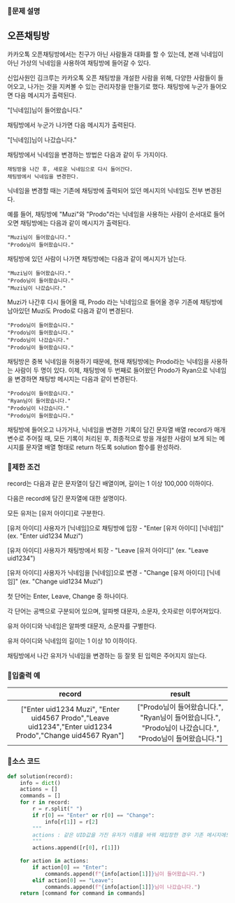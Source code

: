 ### 📌문제 설명

## 오픈채팅방

카카오톡 오픈채팅방에서는 친구가 아닌 사람들과 대화를 할 수 있는데, 본래 닉네임이 아닌 가상의 닉네임을 사용하여 채팅방에 들어갈 수 있다.

신입사원인 김크루는 카카오톡 오픈 채팅방을 개설한 사람을 위해, 다양한 사람들이 들어오고, 나가는 것을 지켜볼 수 있는 관리자창을 만들기로 했다. 채팅방에 누군가 들어오면 다음 메시지가 출력된다.

"[닉네임]님이 들어왔습니다."

채팅방에서 누군가 나가면 다음 메시지가 출력된다.

"[닉네임]님이 나갔습니다."

채팅방에서 닉네임을 변경하는 방법은 다음과 같이 두 가지이다.

```
채팅방을 나간 후, 새로운 닉네임으로 다시 들어간다.
채팅방에서 닉네임을 변경한다.
```

닉네임을 변경할 때는 기존에 채팅방에 출력되어 있던 메시지의 닉네임도 전부 변경된다.

예를 들어, 채팅방에 "Muzi"와 "Prodo"라는 닉네임을 사용하는 사람이 순서대로 들어오면 채팅방에는 다음과 같이 메시지가 출력된다.

```
"Muzi님이 들어왔습니다."
"Prodo님이 들어왔습니다."
```

채팅방에 있던 사람이 나가면 채팅방에는 다음과 같이 메시지가 남는다.

```
"Muzi님이 들어왔습니다."
"Prodo님이 들어왔습니다."
"Muzi님이 나갔습니다."
```

Muzi가 나간후 다시 들어올 때, Prodo 라는 닉네임으로 들어올 경우 기존에 채팅방에 남아있던 Muzi도 Prodo로 다음과 같이 변경된다.

```
"Prodo님이 들어왔습니다."
"Prodo님이 들어왔습니다."
"Prodo님이 나갔습니다."
"Prodo님이 들어왔습니다."
```

채팅방은 중복 닉네임을 허용하기 때문에, 현재 채팅방에는 Prodo라는 닉네임을 사용하는 사람이 두 명이 있다. 이제, 채팅방에 두 번째로 들어왔던 Prodo가 Ryan으로 닉네임을 변경하면 채팅방 메시지는 다음과 같이 변경된다.

```
"Prodo님이 들어왔습니다."
"Ryan님이 들어왔습니다."
"Prodo님이 나갔습니다."
"Prodo님이 들어왔습니다."
```

채팅방에 들어오고 나가거나, 닉네임을 변경한 기록이 담긴 문자열 배열 record가 매개변수로 주어질 때, 모든 기록이 처리된 후, 최종적으로 방을 개설한 사람이 보게 되는 메시지를 문자열 배열 형태로 return 하도록 solution 함수를 완성하라.

### 📌제한 조건

record는 다음과 같은 문자열이 담긴 배열이며, 길이는 1 이상 100,000 이하이다.

다음은 record에 담긴 문자열에 대한 설명이다.

모든 유저는 [유저 아이디]로 구분한다.

[유저 아이디] 사용자가 [닉네임]으로 채팅방에 입장 - "Enter [유저 아이디] [닉네임]" (ex. "Enter uid1234 Muzi")

[유저 아이디] 사용자가 채팅방에서 퇴장 - "Leave [유저 아이디]" (ex. "Leave uid1234")

[유저 아이디] 사용자가 닉네임을 [닉네임]으로 변경 - "Change [유저 아이디] [닉네임]" (ex. "Change uid1234 Muzi")

첫 단어는 Enter, Leave, Change 중 하나이다.

각 단어는 공백으로 구분되어 있으며, 알파벳 대문자, 소문자, 숫자로만 이루어져있다.

유저 아이디와 닉네임은 알파벳 대문자, 소문자를 구별한다.

유저 아이디와 닉네임의 길이는 1 이상 10 이하이다.

채팅방에서 나간 유저가 닉네임을 변경하는 등 잘못 된 입력은 주어지지 않는다.

### 📌입출력 예

|record|result|
|:-----:|:-----:|
|["Enter uid1234 Muzi", "Enter uid4567 Prodo","Leave uid1234","Enter uid1234 Prodo","Change uid4567 Ryan"]|["Prodo님이 들어왔습니다.", "Ryan님이 들어왔습니다.", "Prodo님이 나갔습니다.", "Prodo님이 들어왔습니다."]|

### 📌소스 코드

```python
def solution(record):
    info = dict()
    actions = []
    commands = []
    for r in record:
        r = r.split(" ")
        if r[0] == "Enter" or r[0] == "Change":
            info[r[1]] = r[2]
        """
        actions : 같은 UID값을 가진 유저가 이름을 바꿔 재입장한 경우 기존 메시지에도 반영을 해야하기에 추가
        """
        actions.append([r[0], r[1]])
    
    for action in actions:
        if action[0] == "Enter":
            commands.append(f"{info[action[1]]}님이 들어왔습니다.")
        elif action[0] == "Leave":
            commands.append(f"{info[action[1]]}님이 나갔습니다.")
    return [command for command in commands]
```
